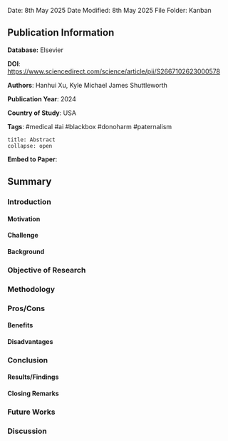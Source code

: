 Date: 8th May 2025
Date Modified: 8th May 2025
File Folder: Kanban
## Publication Information

**Database:** Elsevier

**DOI**: https://www.sciencedirect.com/science/article/pii/S2667102623000578

**Authors**: Hanhui Xu, Kyle Michael James Shuttleworth

**Publication Year**: 2024

**Country of Study**: USA

**Tags**: #medical #ai #blackbox #donoharm #paternalism

```ad-abstract
title: Abstract
collapse: open

```

**Embed to Paper**: 

## Summary

### Introduction

#### Motivation

#### Challenge

#### Background

### Objective of Research

### Methodology

### Pros/Cons

#### Benefits

#### Disadvantages

### Conclusion

#### Results/Findings

#### Closing Remarks

### Future Works

### Discussion

